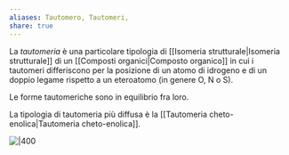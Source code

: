 ```yaml
---
aliases: Tautomero, Tautomeri,
share: true
---
```

La *tautomeria* è una particolare tipologia di [[Isomeria strutturale|Isomeria strutturale]] di un [[Composti organici|Composto organico]] in cui i tautomeri differiscono per la posizione di un atomo di idrogeno e di un doppio legame rispetto a un eteroatomo (in genere O, N o S).

Le forme tautomeriche sono in equilibrio fra loro.

La tipologia di tautomeria più diffusa è la [[Tautomeria cheto-enolica|Tautomeria cheto-enolica]].

![|400](7eb00444094c0fa79bec77591b437dc2_MD5%201.png)